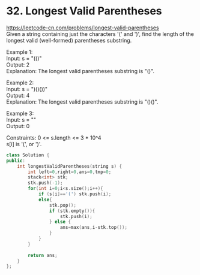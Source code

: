 # 32. Longest Valid Parentheses
https://leetcode-cn.com/problems/longest-valid-parentheses  
Given a string containing just the characters '(' and ')', find the length of the longest valid (well-formed) parentheses substring.  

Example 1:  
Input: s = "(()"  
Output: 2  
Explanation: The longest valid parentheses substring is "()".  

Example 2:  
Input: s = ")()())"  
Output: 4  
Explanation: The longest valid parentheses substring is "()()".  

Example 3:  
Input: s = ""  
Output: 0  

Constraints:
0 <= s.length <= 3 * 10^4  
s[i] is '(', or ')'.  

``` cpp
class Solution {
public:
    int longestValidParentheses(string s) {
        int left=0,right=0,ans=0,tmp=0;
        stack<int> stk;
        stk.push(-1);
        for(int i=0;i<s.size();i++){
            if (s[i]=='(') stk.push(i);
            else{
                stk.pop();
                if (stk.empty()){
                    stk.push(i);
                } else {
                    ans=max(ans,i-stk.top());
                }
            }
        }
        
        return ans;
    }
};
```
